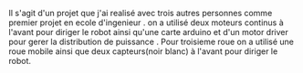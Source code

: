 Il s'agit d'un projet que j'ai realisé avec trois autres personnes comme premier projet en ecole d'ingenieur .
on a utilisé deux moteurs continus à l'avant pour diriger le robot ainsi qu'une carte arduino et d'un motor driver pour gerer la distribution de puissance .
Pour troisieme roue on a utilisé une roue mobile ainsi que deux capteurs(noir blanc) à l'avant pour diriger le robot.
